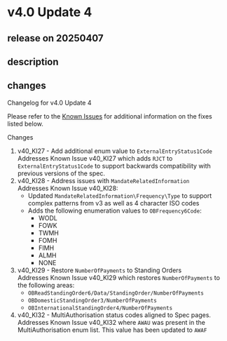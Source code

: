 # v4.0 Update 4

## release on 20250407
## description
## changes
Changelog for v4.0 Update 4

Please refer to the <a href="https://openbanking.atlassian.net/wiki/spaces/DZ/pages/47546479/Known+Specification+Issues" rel="nofollow">Known Issues</a> for additional information on the fixes listed below.

Changes

1. v40_KI27 - Add additional enum value to <code>ExternalEntryStatus1Code</code>  
   Addresses Known Issue v40_KI27 which adds <code>RJCT</code> to <code>ExternalEntryStatus1Code</code> to support backwards compatibility with previous versions of the spec.
2. v40_KI28 - Address issues with <code>MandateRelatedInformation</code>  
   Addresses Known Issue v40_KI28:
   * Updated <code>MandateRelatedInformation\Frequency\Type</code> to support complex patterns from v3 as well as 4 character ISO codes
   * Adds the following enumeration values to <code>OBFrequency6Code</code>:
     * WODL
     * FOWK
     * TWMH
     * FOMH
     * FIMH
     * ALMH
     * NONE
3. v40_KI29 - Restore <code>NumberOfPayments</code> to Standing Orders  
   Addresses Known Issue v40_KI29 which restores <code>NumberOfPayments</code> to the following areas:
   * <code>OBReadStandingOrder6/Data/StandingOrder/NumberOfPayments</code>
   * <code>OBDomesticStandingOrder3/NumberOfPayments</code>
   * <code>OBInternationalStandingOrder4/NumberOfPayments</code>
4. v40_KI32 - MultiAuthorisation status codes aligned to Spec pages.  
   Addresses Known Issue v40_KI32 where <code>AWAU</code> was present in the MultiAuthorisation enum list. This value has been updated to <code>AWAF</code>

